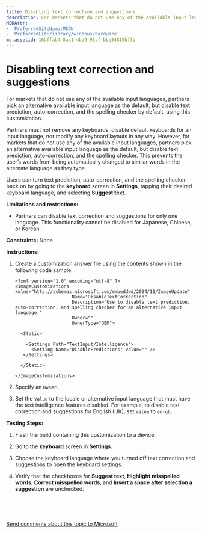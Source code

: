 ```yaml
---
title: Disabling text correction and suggestions
description: For markets that do not use any of the available input languages, partners pick an alternative available input language as the default, but disable text prediction, auto-correction, and the spelling checker by default, using this customization.
MSHAttr:
- 'PreferredSiteName:MSDN'
- 'PreferredLib:/library/windows/hardware'
ms.assetid: 16bffab4-8ac1-4bd9-93cf-bbe34810bf3b
---
```


# Disabling text correction and suggestions


For markets that do not use any of the available input languages, partners pick an alternative available input language as the default, but disable text prediction, auto-correction, and the spelling checker by default, using this customization.

Partners must not remove any keyboards, disable default keyboards for an input language, nor modify any keyboard layouts in any way. However, for markets that do not use any of the available input languages, partners pick an alternative available input language as the default, but disable text prediction, auto-correction, and the spelling checker. This prevents the user’s words from being automatically changed to similar words in the alternate language as they type.

Users can turn text prediction, auto-correction, and the spelling checker back on by going to the **keyboard** screen in **Settings**, tapping their desired keyboard language, and selecting **Suggest text**.

**Limitations and restrictions:**

-   Partners can disable text correction and suggestions for only one language. This functionality cannot be disabled for Japanese, Chinese, or Korean.

<a href="" id="constraints---none"></a>**Constraints:** None  

<a href="" id="instructions-"></a>**Instructions:**  
1.  Create a customization answer file using the contents shown in the following code sample.

    ``` syntax
    <?xml version="1.0" encoding="utf-8" ?>  
    <ImageCustomizations xmlns="http://schemas.microsoft.com/embedded/2004/10/ImageUpdate"  
                         Name="DisableTextCorrection"  
                         Description="Use to disable text prediction, auto-correction, and spelling checker for an alternative input language."  
                         Owner=""  
                         OwnerType="OEM"> 
      
      <Static>  

        <Settings Path="TextInput/Intelligence">  
          <Setting Name="DisablePredictions" Value="" />       
       </Settings>  

      </Static>

    </ImageCustomizations>
    ```

2.  Specify an `Owner`.

3.  Set the `Value` to the locale or alternative input language that must have the text intelligence features disabled. For example, to disable text correction and suggestions for English (UK), set `Value` to `en-gb`.

<a href="" id="testing-steps-"></a>**Testing Steps:**  
1.  Flash the build containing this customization to a device.

2.  Go to the **keyboard** screen in **Settings**.

3.  Choose the keyboard language where you turned off text correction and suggestions to open the keyboard settings.

4.  Verify that the checkboxes for **Suggest text**, **Highlight misspelled words**, **Correct misspelled words**, and **Insert a space after selection a suggestion** are unchecked.

 

 

[Send comments about this topic to Microsoft](mailto:wsddocfb@microsoft.com?subject=Documentation%20feedback%20%5Bp_phCustomization\p_phCustomization%5D:%20Disabling%20text%20correction%20and%20suggestions%20%20RELEASE:%20%289/7/2016%29&body=%0A%0APRIVACY%20STATEMENT%0A%0AWe%20use%20your%20feedback%20to%20improve%20the%20documentation.%20We%20don't%20use%20your%20email%20address%20for%20any%20other%20purpose,%20and%20we'll%20remove%20your%20email%20address%20from%20our%20system%20after%20the%20issue%20that%20you're%20reporting%20is%20fixed.%20While%20we're%20working%20to%20fix%20this%20issue,%20we%20might%20send%20you%20an%20email%20message%20to%20ask%20for%20more%20info.%20Later,%20we%20might%20also%20send%20you%20an%20email%20message%20to%20let%20you%20know%20that%20we've%20addressed%20your%20feedback.%0A%0AFor%20more%20info%20about%20Microsoft's%20privacy%20policy,%20see%20http://privacy.microsoft.com/default.aspx. "Send comments about this topic to Microsoft")




